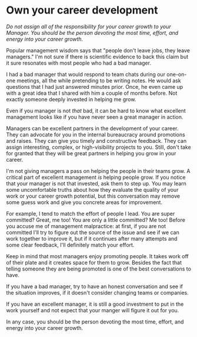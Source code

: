 # Own your career development

<!--
I also think this would be the moment to step back and talk about how you
are Thiago Inc. That your goals and your company's goals are not always the
same and that successful people are consciously balancing their own needs
against those of the company and the people they work for. I really like this
section.
 -->

_Do not assign all of the responsibility for your career growth to your Manager.
You should be the person devoting the most time, effort, and energy into your
career growth._
<!-- Hook -->
<!-- Tool -->
<!-- Evidence -->
<!-- Story -->
<!-- Recap -->

Popular management wisdom says that "people don't leave jobs, they leave
managers." I'm not sure if there is scientific evidence to back this claim but
it sure resonates with most people who had a bad manager.

I had a bad manager that would respond to team chats during our one-on-one
meetings, all the while pretending to be writing notes. He would ask questions
that I had just answered minutes prior. Once, he even came up with a great idea
that I shared with him a couple of months before. Not exactly someone deeply
invested in helping me grow.

Even if you manager is not _that_ bad, it can be hard to know what excellent
management looks like if you have never seen a great manager in action.

Managers can be excellent partners in the development of your career.
They can advocate for you in the internal bureaucracy around promotions and raises.
They can give you timely and constructive feedback.
They can assign interesting, complex, or high-visibility projects to you.
Still, don't take for granted that they will be great partners in helping
you grow in your career.

I'm not giving managers a pass on helping the people in their teams grow.
A critical part of excellent management _is_ helping people grow.
If you notice that your manager is not that invested, ask them to step up.
You may learn some uncomfortable truths about how they evaluate the quality of
your work or your career growth potential, but this conversation may remove
some guess work and give you concrete areas for improvement.

For example, I tend to match the effort of people I lead.
You are super committed? Great, me too! You are only a little committed? Me too!
Before you accuse me of management malpractice: at first, if you are not
committed I'll try to figure out the source of the issue and see if we can work
together to improve it, but if it continues after many attempts and some clear
feedback, I'll definitely match your effort.

Keep in mind that most managers enjoy promoting people. It takes work off of
their plate and it creates space for them to grow. Besides the fact that telling
someone they are being promoted is one of the best conversations to have.

If you have a bad manager, try to have an honest conversation and see if the
situation improves, if it doesn't consider changing teams or companies.

If you have an excellent manager, it is still a good investment to put in the
work yourself and not expect that your manger will figure it out for you.

In any case, you should be the person devoting the most time, effort, and
energy into your career growth.
